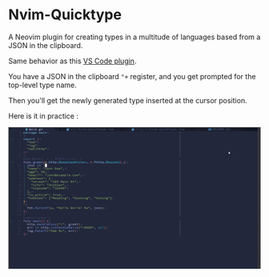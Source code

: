 # Nvim-Quicktype

A Neovim plugin for creating types in a multitude of languages based from a JSON in the clipboard.

Same behavior as this [VS Code plugin](https://github.com/glideapps/quicktype-vscode).

You have a JSON in the clipboard `"+` register, and you get prompted for the top-level type name.

Then you'll get the newly generated type inserted at the cursor position.

Here is it in practice :

![Demo](./demo/Recording.gif)
